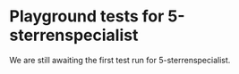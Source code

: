 # Playground tests for 5-sterrenspecialist
We are still awaiting the first test run for 5-sterrenspecialist.
